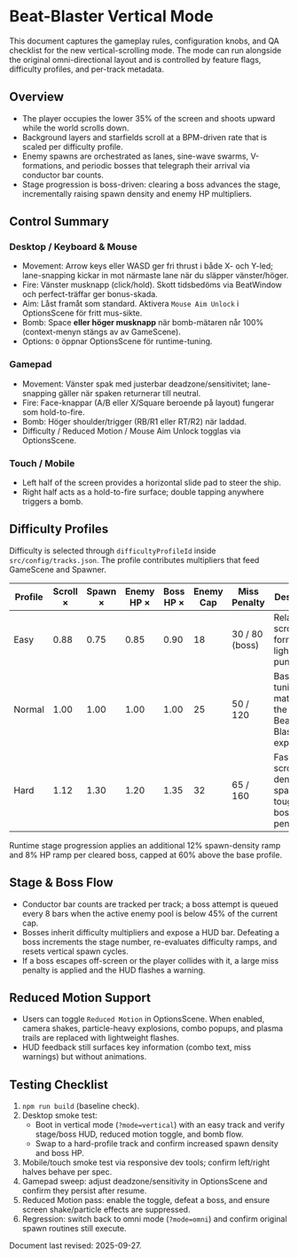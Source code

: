 # Beat-Blaster Vertical Mode

This document captures the gameplay rules, configuration knobs, and QA checklist for the new vertical-scrolling mode. The mode can run alongside the original omni-directional layout and is controlled by feature flags, difficulty profiles, and per-track metadata.

## Overview
- The player occupies the lower 35% of the screen and shoots upward while the world scrolls down.
- Background layers and starfields scroll at a BPM-driven rate that is scaled per difficulty profile.
- Enemy spawns are orchestrated as lanes, sine-wave swarms, V-formations, and periodic bosses that telegraph their arrival via conductor bar counts.
- Stage progression is boss-driven: clearing a boss advances the stage, incrementally raising spawn density and enemy HP multipliers.

## Control Summary
### Desktop / Keyboard & Mouse
- Movement: Arrow keys eller WASD ger fri thrust i både X- och Y-led; lane-snapping kickar in mot närmaste lane när du släpper vänster/höger.
- Fire: Vänster musknapp (click/hold). Skott tidsbedöms via BeatWindow och perfect-träffar ger bonus-skada.
- Aim: Låst framåt som standard. Aktivera `Mouse Aim Unlock` i OptionsScene för fritt mus-sikte.
- Bomb: Space **eller höger musknapp** när bomb-mätaren når 100% (context-menyn stängs av av GameScene).
- Options: `O` öppnar OptionsScene för runtime-tuning.

### Gamepad
- Movement: Vänster spak med justerbar deadzone/sensitivitet; lane-snapping gäller när spaken returnerar till neutral.
- Fire: Face-knappar (A/B eller X/Square beroende på layout) fungerar som hold-to-fire.
- Bomb: Höger shoulder/trigger (RB/R1 eller RT/R2) när laddad.
- Difficulty / Reduced Motion / Mouse Aim Unlock togglas via OptionsScene.

### Touch / Mobile
- Left half of the screen provides a horizontal slide pad to steer the ship.
- Right half acts as a hold-to-fire surface; double tapping anywhere triggers a bomb.

## Difficulty Profiles
Difficulty is selected through `difficultyProfileId` inside `src/config/tracks.json`. The profile contributes multipliers that feed GameScene and Spawner.

| Profile | Scroll × | Spawn × | Enemy HP × | Boss HP × | Enemy Cap | Miss Penalty | Description |
| ------- | -------- | ------- | ---------- | --------- | --------- | ------------ | ----------- |
| Easy    | 0.88     | 0.75    | 0.85       | 0.90      | 18        | 30 / 80 (boss)| Relaxed scroll, fewer formations, lighter punishment. |
| Normal  | 1.00     | 1.00    | 1.00       | 1.00      | 25        | 50 / 120     | Baseline tuning matching the original Beat-Blaster experience. |
| Hard    | 1.12     | 1.30    | 1.20       | 1.35      | 32        | 65 / 160     | Faster scroll, denser spawns, tougher bosses and penalties. |

Runtime stage progression applies an additional 12% spawn-density ramp and 8% HP ramp per cleared boss, capped at 60% above the base profile.

## Stage & Boss Flow
- Conductor bar counts are tracked per track; a boss attempt is queued every 8 bars when the active enemy pool is below 45% of the current cap.
- Bosses inherit difficulty multipliers and expose a HUD bar. Defeating a boss increments the stage number, re-evaluates difficulty ramps, and resets vertical spawn cycles.
- If a boss escapes off-screen or the player collides with it, a large miss penalty is applied and the HUD flashes a warning.

## Reduced Motion Support
- Users can toggle `Reduced Motion` in OptionsScene. When enabled, camera shakes, particle-heavy explosions, combo popups, and plasma trails are replaced with lightweight flashes.
- HUD feedback still surfaces key information (combo text, miss warnings) but without animations.

## Testing Checklist
1. `npm run build` (baseline check).
2. Desktop smoke test:
   - Boot in vertical mode (`?mode=vertical`) with an easy track and verify stage/boss HUD, reduced motion toggle, and bomb flow.
   - Swap to a hard-profile track and confirm increased spawn density and boss HP.
3. Mobile/touch smoke test via responsive dev tools; confirm left/right halves behave per spec.
4. Gamepad sweep: adjust deadzone/sensitivity in OptionsScene and confirm they persist after resume.
5. Reduced Motion pass: enable the toggle, defeat a boss, and ensure screen shake/particle effects are suppressed.
6. Regression: switch back to omni mode (`?mode=omni`) and confirm original spawn routines still execute.

Document last revised: 2025-09-27.
